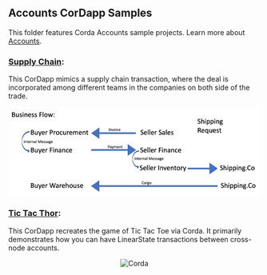 ## Accounts CorDapp Samples 

This folder features Corda Accounts sample projects. Learn more about [Accounts](https://training.corda.net/libraries/accounts-lib/).

### [Supply Chain](./supplychain):

This CorDapp mimics a supply chain transaction, where the deal is incorporated among different teams in the companies on both side of the trade.  
<p align="center">
  <img src="./supplychain/Business%20Flow.png" alt="Corda" width="700">
</p>

### [Tic Tac Thor](./tictacthor):

This CorDapp recreates the game of Tic Tac Toe via Corda. It primarily demonstrates how you can have LinearState transactions between cross-node accounts.  
<p align="center">
  <img src="https://upload.wikimedia.org/wikipedia/commons/thumb/3/32/Tic_tac_toe.svg/1024px-Tic_tac_toe.svg.png" alt="Corda" width="200">
</p>
